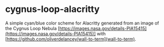 # cygnus-loop-alacritty

A simple cyan/blue color scheme for Alacritty generated from an image of the Cygnus Loop Nebula [https://images.nasa.gov/details-PIA15415](https://images.nasa.gov/details-PIA15415)] with [https://github.com/oliverdelancey/wall-to-term](wall-to-term).
